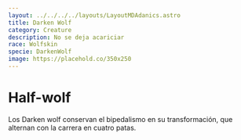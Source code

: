 ```yaml
---
layout: ../../../../layouts/LayoutMDAdanics.astro
title: Darken Wolf
category: Creature
description: No se deja acariciar
race: Wolfskin
specie: DarkenWolf
image: https://placehold.co/350x250
---
```

# Half-wolf
Los Darken wolf conservan el bipedalismo en su transformación, que alternan con la carrera en cuatro patas.
